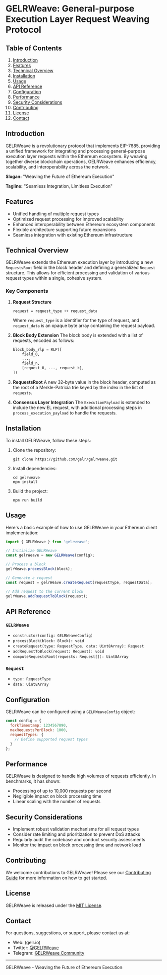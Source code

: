 # GELRWeave: General-purpose Execution Layer Request Weaving Protocol

## Table of Contents

1. [Introduction](#introduction)
2. [Features](#features)
3. [Technical Overview](#technical-overview)
4. [Installation](#installation)
5. [Usage](#usage)
6. [API Reference](#api-reference)
7. [Configuration](#configuration)
8. [Performance](#performance)
9. [Security Considerations](#security-considerations)
10. [Contributing](#contributing)
11. [License](#license)
12. [Contact](#contact)

## Introduction

GELRWeave is a revolutionary protocol that implements EIP-7685, providing a unified framework for integrating and processing general-purpose execution layer requests within the Ethereum ecosystem. By weaving together diverse blockchain operations, GELRWeave enhances efficiency, scalability, and interoperability across the network.

**Slogan:** "Weaving the Future of Ethereum Execution"

**Tagline:** "Seamless Integration, Limitless Execution"

## Features

- Unified handling of multiple request types
- Optimized request processing for improved scalability
- Enhanced interoperability between Ethereum ecosystem components
- Flexible architecture supporting future expansions
- Seamless integration with existing Ethereum infrastructure

## Technical Overview

GELRWeave extends the Ethereum execution layer by introducing a new `RequestsRoot` field in the block header and defining a generalized `Request` structure. This allows for efficient processing and validation of various request types within a single, cohesive system.

### Key Components

1. **Request Structure**
   ```
   request = request_type ++ request_data
   ```
   Where `request_type` is a identifier for the type of request, and `request_data` is an opaque byte array containing the request payload.

2. **Block Body Extension**
   The block body is extended with a list of requests, encoded as follows:
   ```python
   block_body_rlp = RLP([
       field_0,
       ...,
       field_n,
       [request_0, ..., request_k],
   ])
   ```

3. **RequestsRoot**
   A new 32-byte value in the block header, computed as the root of a Merkle-Patricia trie keyed by the index in the list of `requests`.

4. **Consensus Layer Integration**
   The `ExecutionPayload` is extended to include the new EL request, with additional processing steps in `process_execution_payload` to handle the requests.

## Installation

To install GELRWeave, follow these steps:

1. Clone the repository:
   ```
   git clone https://github.com/gelr/gelrweave.git
   ```

2. Install dependencies:
   ```
   cd gelrweave
   npm install
   ```

3. Build the project:
   ```
   npm run build
   ```

## Usage

Here's a basic example of how to use GELRWeave in your Ethereum client implementation:

```javascript
import { GELRWeave } from 'gelrweave';

// Initialize GELRWeave
const gelrWeave = new GELRWeave(config);

// Process a block
gelrWeave.processBlock(block);

// Generate a request
const request = gelrWeave.createRequest(requestType, requestData);

// Add request to the current block
gelrWeave.addRequestToBlock(request);
```

## API Reference

### `GELRWeave`

- `constructor(config: GELRWeaveConfig)`
- `processBlock(block: Block): void`
- `createRequest(type: RequestType, data: Uint8Array): Request`
- `addRequestToBlock(request: Request): void`
- `computeRequestsRoot(requests: Request[]): Uint8Array`

### `Request`

- `type: RequestType`
- `data: Uint8Array`

## Configuration

GELRWeave can be configured using a `GELRWeaveConfig` object:

```javascript
const config = {
  forkTimestamp: 1234567890,
  maxRequestsPerBlock: 1000,
  requestTypes: {
    // Define supported request types
  }
};
```

## Performance

GELRWeave is designed to handle high volumes of requests efficiently. In benchmarks, it has shown:

- Processing of up to 10,000 requests per second
- Negligible impact on block processing time
- Linear scaling with the number of requests

## Security Considerations

- Implement robust validation mechanisms for all request types
- Consider rate limiting and prioritization to prevent DoS attacks
- Regularly audit the codebase and conduct security assessments
- Monitor the impact on block processing time and network load

## Contributing

We welcome contributions to GELRWeave! Please see our [Contributing Guide](CONTRIBUTING.md) for more information on how to get started.

## License

GELRWeave is released under the [MIT License](LICENSE).

## Contact

For questions, suggestions, or support, please contact us at:
- Web: (gelr.io)
- Twitter: [@GELRWeave](https://twitter.com/GELRWeave)
- Telegram: [GELRWeave Community](https://t.me/gelrweavePORTAL)

---

GELRWeave - Weaving the Future of Ethereum Execution
